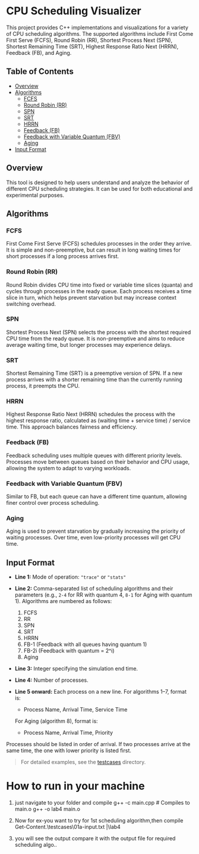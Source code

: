 # CPU Scheduling Visualizer

This project provides C++ implementations and visualizations for a variety of CPU scheduling algorithms. The supported algorithms include First Come First Serve (FCFS), Round Robin (RR), Shortest Process Next (SPN), Shortest Remaining Time (SRT), Highest Response Ratio Next (HRRN), Feedback (FB), and Aging.

## Table of Contents

- [Overview](#overview)
- [Algorithms](#algorithms)
  - [FCFS](#fcfs)
  - [Round Robin (RR)](#round-robin-rr)
  - [SPN](#spn)
  - [SRT](#srt)
  - [HRRN](#hrrn)
  - [Feedback (FB)](#feedback-fb)
  - [Feedback with Variable Quantum (FBV)](#feedback-with-variable-quantum-fbv)
  - [Aging](#aging)
- [Input Format](#input-format)

## Overview

This tool is designed to help users understand and analyze the behavior of different CPU scheduling strategies. It can be used for both educational and experimental purposes.

## Algorithms

### FCFS

First Come First Serve (FCFS) schedules processes in the order they arrive. It is simple and non-preemptive, but can result in long waiting times for short processes if a long process arrives first.

### Round Robin (RR)

Round Robin divides CPU time into fixed or variable time slices (quanta) and cycles through processes in the ready queue. Each process receives a time slice in turn, which helps prevent starvation but may increase context switching overhead.

### SPN

Shortest Process Next (SPN) selects the process with the shortest required CPU time from the ready queue. It is non-preemptive and aims to reduce average waiting time, but longer processes may experience delays.

### SRT

Shortest Remaining Time (SRT) is a preemptive version of SPN. If a new process arrives with a shorter remaining time than the currently running process, it preempts the CPU.

### HRRN

Highest Response Ratio Next (HRRN) schedules the process with the highest response ratio, calculated as (waiting time + service time) / service time. This approach balances fairness and efficiency.

### Feedback (FB)

Feedback scheduling uses multiple queues with different priority levels. Processes move between queues based on their behavior and CPU usage, allowing the system to adapt to varying workloads.

### Feedback with Variable Quantum (FBV)

Similar to FB, but each queue can have a different time quantum, allowing finer control over process scheduling.

### Aging

Aging is used to prevent starvation by gradually increasing the priority of waiting processes. Over time, even low-priority processes will get CPU time.

## Input Format

- **Line 1:** Mode of operation: `"trace"` or `"stats"`
- **Line 2:** Comma-separated list of scheduling algorithms and their parameters (e.g., `2-4` for RR with quantum 4, `8-1` for Aging with quantum 1). Algorithms are numbered as follows:
  1. FCFS
  2. RR
  3. SPN
  4. SRT
  5. HRRN
  6. FB-1 (Feedback with all queues having quantum 1)
  7. FB-2i (Feedback with quantum = 2^i)
  8. Aging
- **Line 3:** Integer specifying the simulation end time.
- **Line 4:** Number of processes.
- **Line 5 onward:** Each process on a new line. For algorithms 1–7, format is:
    - Process Name, Arrival Time, Service Time

  For Aging (algorithm 8), format is:
    - Process Name, Arrival Time, Priority

Processes should be listed in order of arrival. If two processes arrive at the same time, the one with lower priority is listed first.

> For detailed examples, see the [testcases](https://github.com/amberpurwar636/C-Scheduling-algo-Visualizer/tree/main/testcases) directory.

# How to run in your machine
1) just navigate to your folder and compile g++ -c main.cpp       # Compiles to main.o
                                            g++ -o lab4 main.o

2) Now for ex-you want to try for 1st scheduling algorithm,then compile 
                                                                   Get-Content.\testcases\01a-input.txt |\lab4 
3) you will see the output compare it with the output file for required scheduling algo..                                                                      


